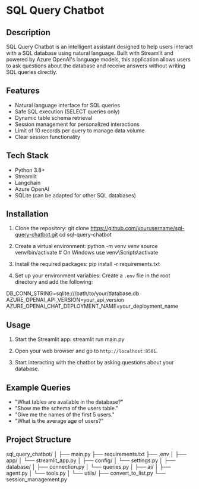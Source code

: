 # SQL Query Chatbot

## Description

SQL Query Chatbot is an intelligent assistant designed to help users interact with a SQL database using natural language. Built with Streamlit and powered by Azure OpenAI's language models, this application allows users to ask questions about the database and receive answers without writing SQL queries directly.

## Features

- Natural language interface for SQL queries
- Safe SQL execution (SELECT queries only)
- Dynamic table schema retrieval
- Session management for personalized interactions
- Limit of 10 records per query to manage data volume
- Clear session functionality

## Tech Stack

- Python 3.8+
- Streamlit
- Langchain
- Azure OpenAI
- SQLite (can be adapted for other SQL databases)

## Installation

1. Clone the repository:
   git clone https://github.com/yourusername/sql-query-chatbot.git
   cd sql-query-chatbot

2. Create a virtual environment:
   python -m venv venv
   source venv/bin/activate # On Windows use venv\Scripts\activate

3. Install the required packages:
   pip install -r requirements.txt

4. Set up your environment variables:
   Create a `.env` file in the root directory and add the following:

DB_CONN_STRING=sqlite:///path/to/your/database.db
AZURE_OPENAI_API_VERSION=your_api_version
AZURE_OPENAI_CHAT_DEPLOYMENT_NAME=your_deployment_name

## Usage

1. Start the Streamlit app:
   streamlit run main.py

2. Open your web browser and go to `http://localhost:8501`.

3. Start interacting with the chatbot by asking questions about your database.

## Example Queries

- "What tables are available in the database?"
- "Show me the schema of the users table."
- "Give me the names of the first 5 users."
- "What is the average age of users?"

## Project Structure

sql_query_chatbot/
│
├── main.py
├── requirements.txt
├── .env
│
├── app/
│ └── streamlit_app.py
│
├── config/
│ └── settings.py
│
├── database/
│ ├── connection.py
│ └── queries.py
│
├── ai/
│ ├── agent.py
│ └── tools.py
│
└── utils/
├── convert_to_list.py
└── session_management.py
